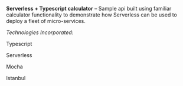 **Serverless + Typescript calculator** – Sample api built using familiar calculator functionality to demonstrate how Serverless can be used to deploy a fleet of micro-services.

*Technologies Incorporated:*

Typescript

Serverless

Mocha

Istanbul
